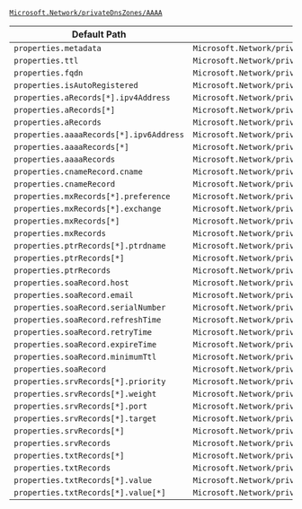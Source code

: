 [`Microsoft.Network/privateDnsZones/AAAA`](https://docs.microsoft.com/en-us/azure/templates/microsoft.network/privatednszones/aaaa)

| Default Path | Alias |
|---|---|
| `properties.metadata` | `Microsoft.Network/privateDnsZones/AAAA/metadata` |
| `properties.ttl` | `Microsoft.Network/privateDnsZones/AAAA/ttl` |
| `properties.fqdn` | `Microsoft.Network/privateDnsZones/AAAA/fqdn` |
| `properties.isAutoRegistered` | `Microsoft.Network/privateDnsZones/AAAA/isAutoRegistered` |
| `properties.aRecords[*].ipv4Address` | `Microsoft.Network/privateDnsZones/AAAA/aRecords[*].ipv4Address` |
| `properties.aRecords[*]` | `Microsoft.Network/privateDnsZones/AAAA/aRecords[*]` |
| `properties.aRecords` | `Microsoft.Network/privateDnsZones/AAAA/aRecords` |
| `properties.aaaaRecords[*].ipv6Address` | `Microsoft.Network/privateDnsZones/AAAA/aaaaRecords[*].ipv6Address` |
| `properties.aaaaRecords[*]` | `Microsoft.Network/privateDnsZones/AAAA/aaaaRecords[*]` |
| `properties.aaaaRecords` | `Microsoft.Network/privateDnsZones/AAAA/aaaaRecords` |
| `properties.cnameRecord.cname` | `Microsoft.Network/privateDnsZones/AAAA/cnameRecord.cname` |
| `properties.cnameRecord` | `Microsoft.Network/privateDnsZones/AAAA/cnameRecord` |
| `properties.mxRecords[*].preference` | `Microsoft.Network/privateDnsZones/AAAA/mxRecords[*].preference` |
| `properties.mxRecords[*].exchange` | `Microsoft.Network/privateDnsZones/AAAA/mxRecords[*].exchange` |
| `properties.mxRecords[*]` | `Microsoft.Network/privateDnsZones/AAAA/mxRecords[*]` |
| `properties.mxRecords` | `Microsoft.Network/privateDnsZones/AAAA/mxRecords` |
| `properties.ptrRecords[*].ptrdname` | `Microsoft.Network/privateDnsZones/AAAA/ptrRecords[*].ptrdname` |
| `properties.ptrRecords[*]` | `Microsoft.Network/privateDnsZones/AAAA/ptrRecords[*]` |
| `properties.ptrRecords` | `Microsoft.Network/privateDnsZones/AAAA/ptrRecords` |
| `properties.soaRecord.host` | `Microsoft.Network/privateDnsZones/AAAA/soaRecord.host` |
| `properties.soaRecord.email` | `Microsoft.Network/privateDnsZones/AAAA/soaRecord.email` |
| `properties.soaRecord.serialNumber` | `Microsoft.Network/privateDnsZones/AAAA/soaRecord.serialNumber` |
| `properties.soaRecord.refreshTime` | `Microsoft.Network/privateDnsZones/AAAA/soaRecord.refreshTime` |
| `properties.soaRecord.retryTime` | `Microsoft.Network/privateDnsZones/AAAA/soaRecord.retryTime` |
| `properties.soaRecord.expireTime` | `Microsoft.Network/privateDnsZones/AAAA/soaRecord.expireTime` |
| `properties.soaRecord.minimumTtl` | `Microsoft.Network/privateDnsZones/AAAA/soaRecord.minimumTtl` |
| `properties.soaRecord` | `Microsoft.Network/privateDnsZones/AAAA/soaRecord` |
| `properties.srvRecords[*].priority` | `Microsoft.Network/privateDnsZones/AAAA/srvRecords[*].priority` |
| `properties.srvRecords[*].weight` | `Microsoft.Network/privateDnsZones/AAAA/srvRecords[*].weight` |
| `properties.srvRecords[*].port` | `Microsoft.Network/privateDnsZones/AAAA/srvRecords[*].port` |
| `properties.srvRecords[*].target` | `Microsoft.Network/privateDnsZones/AAAA/srvRecords[*].target` |
| `properties.srvRecords[*]` | `Microsoft.Network/privateDnsZones/AAAA/srvRecords[*]` |
| `properties.srvRecords` | `Microsoft.Network/privateDnsZones/AAAA/srvRecords` |
| `properties.txtRecords[*]` | `Microsoft.Network/privateDnsZones/AAAA/txtRecords[*]` |
| `properties.txtRecords` | `Microsoft.Network/privateDnsZones/AAAA/txtRecords` |
| `properties.txtRecords[*].value` | `Microsoft.Network/privateDnsZones/AAAA/txtRecords[*].value` |
| `properties.txtRecords[*].value[*]` | `Microsoft.Network/privateDnsZones/AAAA/txtRecords[*].value[*]` |

